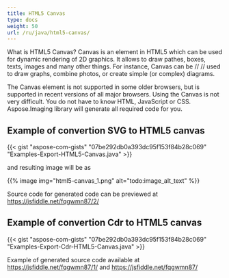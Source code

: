 ```yaml
---
title: HTML5 Canvas
type: docs
weight: 50
url: /ru/java/html5-canvas/
---
```


What is HTML5 Canvas?
Canvas is an element in HTML5 which can be used for dynamic rendering of 2D graphics. It allows to draw pathes, boxes, texts,
images and many other things. For instance, Canvas can be // // used to draw graphs, combine photos, or create simple (or complex) diagrams.

The Canvas element is not supported in some older browsers, but is supported in recent versions of all major browsers.
Using the Canvas is not very difficult. You do not have to know HTML, JavaScript or CSS. Aspose.Imaging library will
generate all required code for you.
## Example of convertion SVG to HTML5 canvas
{{< gist "aspose-com-gists" "07be292db0a393dc95f153f84b28c069" "Examples-Export-HTML5-Canvas.java" >}}

and resulting image will be as

{{% image img="html5-canvas_1.png" alt="todo:image_alt_text" %}}

Source code for generated code can be previewed at <https://jsfiddle.net/fqgwmn87/2/>
## Example of convertion Cdr to HTML5 canvas
{{< gist "aspose-com-gists" "07be292db0a393dc95f153f84b28c069" "Examples-Export-Cdr-HTML5-Canvas.java" >}}

Example of generated source code available at <https://jsfiddle.net/fqgwmn87/1/> and <https://jsfiddle.net/fqgwmn87/>
